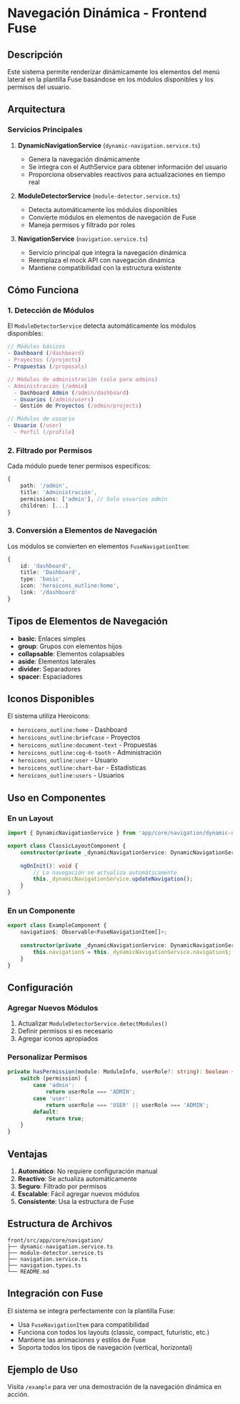 # Navegación Dinámica - Frontend Fuse

## Descripción

Este sistema permite renderizar dinámicamente los elementos del menú lateral en la plantilla Fuse basándose en los módulos disponibles y los permisos del usuario.

## Arquitectura

### Servicios Principales

1. **DynamicNavigationService** (`dynamic-navigation.service.ts`)
   - Genera la navegación dinámicamente
   - Se integra con el AuthService para obtener información del usuario
   - Proporciona observables reactivos para actualizaciones en tiempo real

2. **ModuleDetectorService** (`module-detector.service.ts`)
   - Detecta automáticamente los módulos disponibles
   - Convierte módulos en elementos de navegación de Fuse
   - Maneja permisos y filtrado por roles

3. **NavigationService** (`navigation.service.ts`)
   - Servicio principal que integra la navegación dinámica
   - Reemplaza el mock API con navegación dinámica
   - Mantiene compatibilidad con la estructura existente

## Cómo Funciona

### 1. Detección de Módulos

El `ModuleDetectorService` detecta automáticamente los módulos disponibles:

```typescript
// Módulos básicos
- Dashboard (/dashboard)
- Proyectos (/projects)
- Propuestas (/proposals)

// Módulos de administración (solo para admins)
- Administración (/admin)
  - Dashboard Admin (/admin/dashboard)
  - Usuarios (/admin/users)
  - Gestión de Proyectos (/admin/projects)

// Módulos de usuario
- Usuario (/user)
  - Perfil (/profile)
```

### 2. Filtrado por Permisos

Cada módulo puede tener permisos específicos:

```typescript
{
    path: '/admin',
    title: 'Administración',
    permissions: ['admin'], // Solo usuarios admin
    children: [...]
}
```

### 3. Conversión a Elementos de Navegación

Los módulos se convierten en elementos `FuseNavigationItem`:

```typescript
{
    id: 'dashboard',
    title: 'Dashboard',
    type: 'basic',
    icon: 'heroicons_outline:home',
    link: '/dashboard'
}
```

## Tipos de Elementos de Navegación

- **basic**: Enlaces simples
- **group**: Grupos con elementos hijos
- **collapsable**: Elementos colapsables
- **aside**: Elementos laterales
- **divider**: Separadores
- **spacer**: Espaciadores

## Iconos Disponibles

El sistema utiliza Heroicons:

- `heroicons_outline:home` - Dashboard
- `heroicons_outline:briefcase` - Proyectos
- `heroicons_outline:document-text` - Propuestas
- `heroicons_outline:cog-6-tooth` - Administración
- `heroicons_outline:user` - Usuario
- `heroicons_outline:chart-bar` - Estadísticas
- `heroicons_outline:users` - Usuarios

## Uso en Componentes

### En un Layout

```typescript
import { DynamicNavigationService } from 'app/core/navigation/dynamic-navigation.service';

export class ClassicLayoutComponent {
    constructor(private _dynamicNavigationService: DynamicNavigationService) {}
    
    ngOnInit(): void {
        // La navegación se actualiza automáticamente
        this._dynamicNavigationService.updateNavigation();
    }
}
```

### En un Componente

```typescript
export class ExampleComponent {
    navigation$: Observable<FuseNavigationItem[]>;
    
    constructor(private _dynamicNavigationService: DynamicNavigationService) {
        this.navigation$ = this._dynamicNavigationService.navigation$;
    }
}
```

## Configuración

### Agregar Nuevos Módulos

1. Actualizar `ModuleDetectorService.detectModules()`
2. Definir permisos si es necesario
3. Agregar iconos apropiados

### Personalizar Permisos

```typescript
private hasPermission(module: ModuleInfo, userRole?: string): boolean {
    switch (permission) {
        case 'admin':
            return userRole === 'ADMIN';
        case 'user':
            return userRole === 'USER' || userRole === 'ADMIN';
        default:
            return true;
    }
}
```

## Ventajas

1. **Automático**: No requiere configuración manual
2. **Reactivo**: Se actualiza automáticamente
3. **Seguro**: Filtrado por permisos
4. **Escalable**: Fácil agregar nuevos módulos
5. **Consistente**: Usa la estructura de Fuse

## Estructura de Archivos

```
front/src/app/core/navigation/
├── dynamic-navigation.service.ts
├── module-detector.service.ts
├── navigation.service.ts
├── navigation.types.ts
└── README.md
```

## Integración con Fuse

El sistema se integra perfectamente con la plantilla Fuse:

- Usa `FuseNavigationItem` para compatibilidad
- Funciona con todos los layouts (classic, compact, futuristic, etc.)
- Mantiene las animaciones y estilos de Fuse
- Soporta todos los tipos de navegación (vertical, horizontal)

## Ejemplo de Uso

Visita `/example` para ver una demostración de la navegación dinámica en acción. 